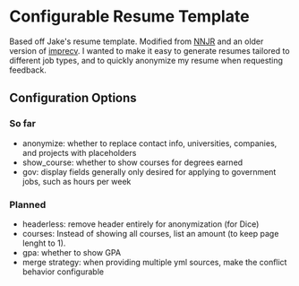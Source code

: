 # Configurable Resume Template

Based off Jake's resume template. Modified from [NNJR](https://github.com/tzx/NNJR) and an older version of [imprecv](https://github.com/jskherman/imprecv). I wanted to make it easy to generate resumes tailored to different job types, and to quickly anonymize my resume when requesting feedback.

## Configuration Options

### So far

- anonymize: whether to replace contact info, universities, companies, and projects with placeholders
- show_course: whether to show courses for degrees earned
- gov: display fields generally only desired for applying to government jobs, such as hours per week

### Planned

- headerless: remove header entirely for anonymization (for Dice)
- courses: Instead of showing all courses, list an amount (to keep page lenght to 1).
- gpa: whether to show GPA
- merge strategy: when providing multiple yml sources, make the conflict behavior configurable
